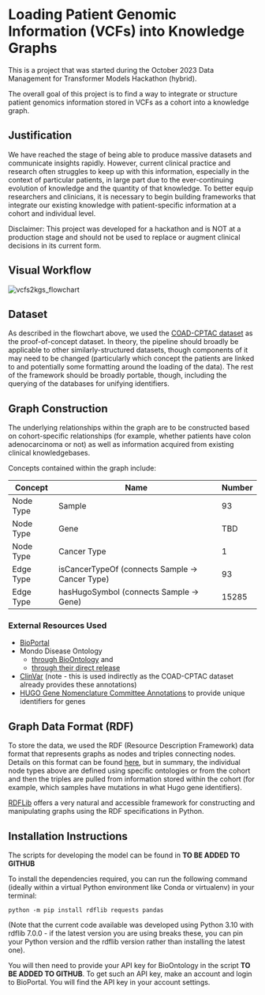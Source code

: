 # Loading Patient Genomic Information (VCFs) into Knowledge Graphs

This is a project that was started during the October 2023 Data Management for Transformer Models Hackathon (hybrid).

The overall goal of this project is to find a way to integrate or structure patient genomics information stored in VCFs as a cohort into a knowledge graph.


## Justification

We have reached the stage of being able to produce massive datasets and communicate insights rapidly. However, current clinical practice and research often struggles to keep up with this information, especially in the context of particular patients, in large part due to the ever-continuing evolution of knowledge and the quantity of that knowledge. To better equip researchers and clinicians, it is necessary to begin building frameworks that integrate our existing knowledge with patient-specific information at a cohort and individual level.

Disclaimer: This project was developed for a hackathon and is NOT at a production stage and should not be used to replace or augment clinical decisions in its current form.  


## Visual Workflow

![vcfs2kgs_flowchart](https://github.com/collaborativebioinformatics/vcfs2kgs/assets/12094168/95dadb07-1e87-493f-a5e8-ece8b02ad224)


## Dataset

As described in the flowchart above, we used the [COAD-CPTAC dataset](https://www.cbioportal.org/study/summary?id=coad_cptac_2019) as the proof-of-concept dataset. In theory, the pipeline should broadly be applicable to other similarly-structured datasets, though components of it may need to be changed (particularly which concept the patients are linked to and potentially some formatting around the loading of the data). The rest of the framework should be broadly portable, though, including the querying of the databases for unifying identifiers.


## Graph Construction

The underlying relationships within the graph are to be constructed based on cohort-specific relationships (for example, whether patients have colon adenocarcinoma or not) as well as information acquired from existing clinical knowledgebases. 

Concepts contained within the graph include:

|   Concept   |   Name                                          |   Number |
|-------------|-------------------------------------------------|----------|
|   Node Type |   Sample                                        |   93    |
|   Node Type |   Gene                                          |   TBD    |
|   Node Type |   Cancer Type                                   |   1    |
|  Edge Type  | isCancerTypeOf (connects Sample -> Cancer Type) |  93     |
|  Edge Type  | hasHugoSymbol (connects Sample -> Gene)         |  15285     |


### External Resources Used

- [BioPortal](https://www.bioontology.org/)
- Mondo Disease Ontology
  - [through BioOntology](https://bioportal.bioontology.org/ontologies/MONDO) and
  - [through their direct release](https://github.com/monarch-initiative/mondo)
- [ClinVar](https://www.ncbi.nlm.nih.gov/clinvar/) (note - this is used indirectly as the COAD-CPTAC dataset already provides these annotations)
- [HUGO Gene Nomenclature Committee Annotations](https://www.genenames.org/) to provide unique identifiers for genes



## Graph Data Format (RDF)

To store the data, we used the RDF (Resource Description Framework) data format that represents graphs as nodes and triples connecting nodes. Details on this format can be found [here](https://www.w3.org/RDF/), but in summary, the individual node types above are defined using specific ontologies or from the cohort and then the triples are pulled from information stored within the cohort (for example, which samples have mutations in what Hugo gene identifiers).

[RDFLib](https://github.com/RDFLib/rdflib) offers a very natural and accessible framework for constructing and manipulating graphs using the RDF specifications in Python. 


## Installation Instructions

The scripts for developing the model can be found in **TO BE ADDED TO GITHUB**

To install the dependencies required, you can run the following command (ideally within a virtual Python environment like Conda or virtualenv) in your terminal:

`python -m pip install rdflib requests pandas`

(Note that the current code available was developed using Python 3.10 with rdflib 7.0.0 - if the latest version you are using breaks these, you can pin your Python version and the rdflib version rather than installing the latest one). 

You will then need to provide your API key for BioOntology in the script **TO BE ADDED TO GITHUB**. To get such an API key, make an account and login to BioPortal. You will find the API key in your account settings.
